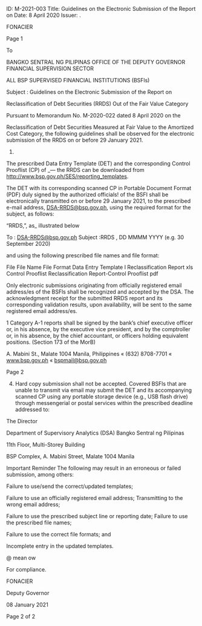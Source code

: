 ID: M-2021-003
Title: Guidelines on the Electronic Submission of the Report on
Date: 8 April 2020
Issuer: .

FONACIER

Page 1

To

BANGKO SENTRAL NG PILIPINAS OFFICE OF THE DEPUTY GOVERNOR FINANCIAL SUPERVISION SECTOR

ALL BSP SUPERVISED FINANCIAL INSTITUTIONS (BSFls)

Subject : Guidelines on the Electronic Submission of the Report on

Reclassification of Debt Securities (RRDS) Out of the Fair Value Category

Pursuant to Memorandum No. M-2020-022 dated 8 April 2020 on the

Reclassification of Debt Securities Measured at Fair Value to the Amortized Cost Category, the following guidelines shall be observed for the electronic submission of the RRDS on or before 29 January 2021.

1.

The prescribed Data Entry Template (DET) and the corresponding Control Prooflist (CP) of _— the RRDS can be downloaded from http://www.bsp.gov.ph/SES/reporting_templates.

The DET with its corresponding scanned CP in Portable Document Format (PDF) duly signed by the authorized officials! of the BSFI shall be electronically transmitted on or before 29 January 2021, to the prescribed e-mail address, DSA-RRDS@bsp.gov.ph, using the required format for the subject, as follows:

“RRDS<space><Name of BSFI>,<space><Reference Period>”, as_ illustrated below

To : DSA-RRDS@bsp.gov.ph Subject :RRDS <Name of BSFI>, DD MMMM YYYY (e.g. 30 September 2020)

and using the following prescribed file names and file format:

File File Name File Format Data Entry Template I Reclassification Report xls Control Prooflist Reclassification Report-Control Prooflist pdf

Only electronic submissions originating from officially registered email address/es of the BSFls shall be recognized and accepted by the DSA. The acknowledgment receipt for the submitted RRDS report and its corresponding validation results, upon availability, will be sent to the same registered email address/es.

1 Category A-1 reports shall be signed by the bank’s chief executive officer or, in his absence, by the executive vice president, and by the comptroller or, in his absence, by the chief accountant, or officers holding equivalent positions. (Section 173 of the MorB)

A. Mabini St., Malate 1004 Manila, Philippines « (632) 8708-7701 « www.bsp.gov.ph « bspmail@bsp.gov.ph

Page 2

4. Hard copy submission shall not be accepted. Covered BSFls that are unable to transmit via email may submit the DET and its accompanying scanned CP using any portable storage device (e.g., USB flash drive) through messengerial or postal services within the prescribed deadline addressed to:

The Director

Department of Supervisory Analytics (DSA) Bangko Sentral ng Pilipinas

11th Floor, Multi-Storey Building

BSP Complex, A. Mabini Street, Malate 1004 Manila

Important Reminder The following may result in an erroneous or failed submission, among others:

Failure to use/send the correct/updated templates;

Failure to use an officially registered email address; Transmitting to the wrong email address;

Failure to use the prescribed subject line or reporting date; Failure to use the prescribed file names;

Failure to use the correct file formats; and

Incomplete entry in the updated templates.

@ mean ow

For compliance.

FONACIER

Deputy Governor

08 January 2021

Page 2 of 2